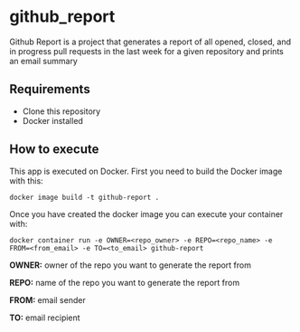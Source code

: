 # github_report

Github Report is a project that generates a report of all opened, closed, and in progress pull requests in the last week for a given repository and prints an email summary

## Requirements

- Clone this repository
- Docker installed

## How to execute

This app is executed on Docker.
First you need to build the Docker image with this:

`docker image build -t github-report .`

Once you have created the docker image you can execute your container with:

`docker container run -e OWNER=<repo_owner> -e REPO=<repo_name> -e FROM=<from_email> -e TO=<to_email> github-report`

**OWNER:** owner of the repo you want to generate the report from

**REPO:** name of the repo you want to generate the report from

**FROM:** email sender

**TO:** email recipient

